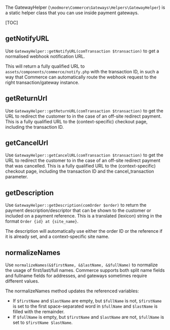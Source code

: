 The GatewayHelper (`\modmore\Commerce\Gateways\Helpers\GatewayHelper`) is a static helper class that you can use inside payment gateways. 

[TOC]

## getNotifyURL

Use `GatewayHelper::getNotifyURL(comTransaction $transaction)` to get a normalised webhook notification URL. 

This will return a fully qualified URL to `assets/components/commerce/notify.php` with the transaction ID, in such a way that Commerce can automatically route the webhook request to the right transaction/gateway instance. 

## getReturnUrl

Use `GatewayHelper::getReturnURL(comTransaction $transaction)` to get the URL to redirect the customer to in the case of an off-site redirect payment. This is a fully qualified URL to the (context-specific) checkout page, including the transaction ID. 

## getCancelUrl

Use `GatewayHelper::getCancelURL(comTransaction $transaction)` to get the URL to redirect the customer to in the case of an off-site redirect payment that was cancelled. This is a fully qualified URL to the (context-specific) checkout page, including the transaction ID and the cancel_transaction parameter. 

## getDescription

Use `GatewayHelper::getDescription(comOrder $order)` to return the payment description/descriptor that can be shown to the customer or included on a payment reference. This is a translated (lexicon) string in the format `Order {id} at {site_name}`.

The description will automatically use either the order ID or the reference if it is already set, and a context-specific site name.

## normalizeNames

Use `normalizeNames(&$firstName, &$lastName, &$fullName)` to normalize the usage of first/last/full names. Commerce supports both split name fields and fullname fields for addresses, and gateways sometimes require different values.

The normalizeNames method updates the referenced variables:

- If `$firstName` and `$lastName` are empty, but `$fullName` is not, `$firstName` is set to the first space-separated word in `$fullName` and `$lastName` is filled with the remainder. 
- If `$fullName` is empty, but `$firstName` and `$lastName` are not, `$fullName` is set to `$firstName $lastName`. 


